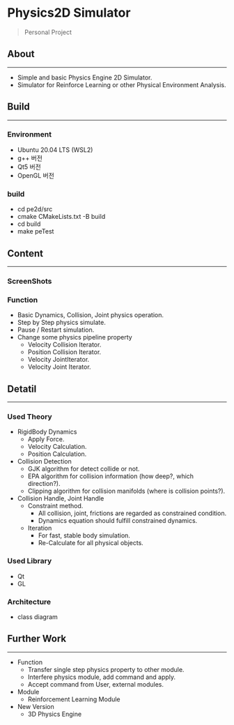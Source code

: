 # Physics2D Simulator

> Personal Project

## About

---

- Simple and basic Physics Engine 2D Simulator.
- Simulator for Reinforce Learning or other Physical Environment Analysis.

## Build

---

### Environment

- Ubuntu 20.04 LTS (WSL2)
- g++ 버전
- Qt5 버전
- OpenGL 버전

### build

- cd pe2d/src
- cmake CMakeLists.txt -B build
- cd build
- make peTest

## Content

---

### ScreenShots

### Function

- Basic Dynamics, Collision, Joint physics operation.
- Step by Step physics simulate.
- Pause / Restart simulation.
- Change some physics pipeline property
    - Velocity Collision Iterator.
    - Position Collision Iterator.
    - Velocity JointIterator.
    - Velocity Joint Iterator.

## Detatil

---

### Used Theory

- RigidBody Dynamics
    - Apply Force.
    - Velocity Calculation.
    - Position Calculation.
- Collision Detection
    - GJK algorithm for detect collide or not.
    - EPA algorithm for collision information (how deep?, which direction?).
    - Clipping algorithm for collision manifolds (where is collision points?).
- Collision Handle, Joint  Handle
    - Constraint method.
        - All collision, joint, frictions are regarded as constrained condition.
        - Dynamics equation should fulfill constrained dynamics.
    - Iteration
        - For fast, stable body simulation.
        - Re-Calculate for all physical objects.

### Used Library

- Qt
- GL

### Architecture

- class diagram

## Further Work

---

- Function
    - Transfer single step physics property to other module.
    - Interfere physics module, add command and apply.
    - Accept command from User, external modules.
- Module
    - Reinforcement Learning Module
- New Version
    - 3D Physics Engine
